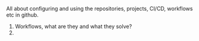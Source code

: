 All about configuring and using the repositories, projects, CI/CD, workflows etc in github. 

1) Workflows, what are they and what they solve? 
2) 

